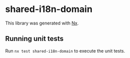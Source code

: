 # shared-i18n-domain

This library was generated with [Nx](https://nx.dev).

## Running unit tests

Run `nx test shared-i18n-domain` to execute the unit tests.
